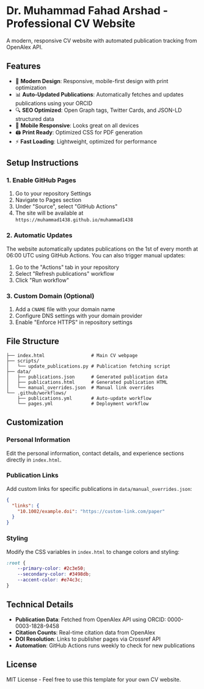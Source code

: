 # Dr. Muhammad Fahad Arshad - Professional CV Website

A modern, responsive CV website with automated publication tracking from OpenAlex API.

## Features

- 🎨 **Modern Design**: Responsive, mobile-first design with print optimization
- 📊 **Auto-Updated Publications**: Automatically fetches and updates publications using your ORCID
- 🔍 **SEO Optimized**: Open Graph tags, Twitter Cards, and JSON-LD structured data
- 📱 **Mobile Responsive**: Looks great on all devices
- 🖨️ **Print Ready**: Optimized CSS for PDF generation
- ⚡ **Fast Loading**: Lightweight, optimized for performance

## Setup Instructions

### 1. Enable GitHub Pages

1. Go to your repository Settings
2. Navigate to Pages section
3. Under "Source", select "GitHub Actions"
4. The site will be available at `https://muhammad1438.github.io/muhammad1438`

### 2. Automatic Updates

The website automatically updates publications on the 1st of every month at 06:00 UTC using GitHub Actions. You can also trigger manual updates:

1. Go to the "Actions" tab in your repository
2. Select "Refresh publications" workflow
3. Click "Run workflow"

### 3. Custom Domain (Optional)

1. Add a `CNAME` file with your domain name
2. Configure DNS settings with your domain provider
3. Enable "Enforce HTTPS" in repository settings

## File Structure

```text
├── index.html                 # Main CV webpage
├── scripts/
│   └── update_publications.py # Publication fetching script
├── data/
│   ├── publications.json      # Generated publication data
│   ├── publications.html      # Generated publication HTML
│   └── manual_overrides.json  # Manual link overrides
└── .github/workflows/
    ├── publications.yml       # Auto-update workflow
    └── pages.yml              # Deployment workflow
```

## Customization

### Personal Information

Edit the personal information, contact details, and experience sections directly in `index.html`.

### Publication Links

Add custom links for specific publications in `data/manual_overrides.json`:

```json
{
  "links": {
    "10.1002/example.doi": "https://custom-link.com/paper"
  }
}
```

### Styling

Modify the CSS variables in `index.html` to change colors and styling:

```css
:root {
    --primary-color: #2c3e50;
    --secondary-color: #3498db;
    --accent-color: #e74c3c;
}
```

## Technical Details

- **Publication Data**: Fetched from OpenAlex API using ORCID: 0000-0003-1828-9458
- **Citation Counts**: Real-time citation data from OpenAlex
- **DOI Resolution**: Links to publisher pages via Crossref API
- **Automation**: GitHub Actions runs weekly to check for new publications

## License

MIT License - Feel free to use this template for your own CV website.
